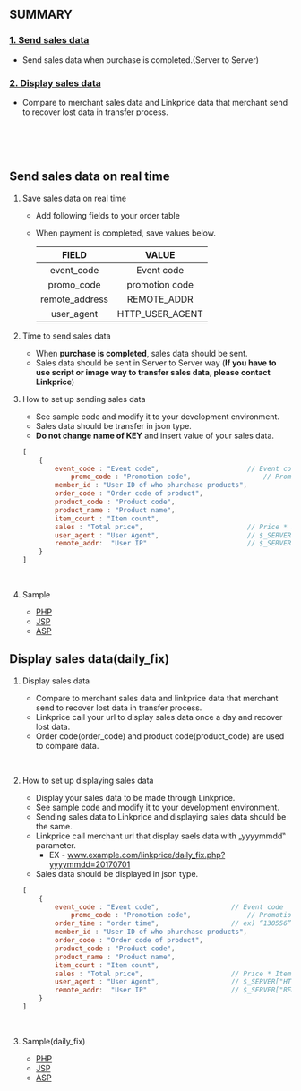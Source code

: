 ## SUMMARY

### [](#Landing-Page)

### [1. Send sales data](#send-data)

*   Send sales data when purchase is completed.(Server to Server)

### [2. Display sales data](#daily-fix)

*   Compare to merchant sales data and Linkprice data that merchant send to recover
    lost data in transfer process.

<br />
<br />
<br />

## <a name="send-data"></a>Send sales data on real time

1.  Save sales data on real time

    *   Add following fields to your order table

    *   When payment is completed, save values below.

        |     FIELD      |      VALUE      |
        | :------------: | :-------------: |
        |   event_code   |   Event code    |
        |   promo_code   | promotion code  |
        | remote_address |   REMOTE_ADDR   |
        |   user_agent   | HTTP_USER_AGENT |

2.  Time to send sales data

    *   When **purchase is completed**, sales data should be sent. 
    *   Sales data should be sent in Server to Server way (**If you have to use script or image way to transfer sales data, please contact Linkprice**)

3.  How to set up sending sales data

    *   See sample code and modify it to your development environment.
    *   Sales data should be transfer in json type.
    *   **Do not change name of KEY** and insert value of your sales data.

    ```javascript
    [
        {
    	    event_code : "Event code",                      // Event code
                promo_code : "Promotion code",                  // Promotion code
    	    member_id : "User ID of who phurchase products",	
    	    order_code : "Order code of product",			
    	    product_code : "Product code",				
    	    product_name : "Product name",				
    	    item_count : "Item count",				
    	    sales : "Total price",                          // Price * Item count
    	    user_agent : "User Agent",                      // $_SERVER["HTTP_USER_AGENT"]
    	    remote_addr:  "User IP"                         // $_SERVER["REMOTE_ADDR"]
        }
    ]
    ```

    ​


1.  Sample
    * [PHP](https://github.com/linkprice/MerchantSetup/blob/master/CPS%20-%20Promo%20code/PHP/index.php)
    * [JSP](https://github.com/linkprice/MerchantSetup/blob/master/CPS%20-%20Promo%20code/JSP/index.jsp)
    * [ASP](https://github.com/linkprice/MerchantSetup/blob/master/CPS%20-%20Promo%20code/ASP/index.asp)

## <a name="daily-fix"></a>Display sales data(daily_fix)

1.  Display sales data

    *   Compare to merchant sales data and linkprice data that merchant send to recover lost data in transfer process.
    *   Linkprice call your url to display sales data once a day and recover lost data.
    *   Order code(order_code) and product code(product_code) are used to compare data.

    ​

2.  How to set up displaying sales data

    *   Display your sales data to be made through Linkprice.
    *   See sample code and modify it to your development environment.
    *   Sending sales data to Linkprice and displaying sales data should be the same.
    *   Linkprice call merchant url that display saels data with „yyyymmdd‟ parameter.
        *   EX -  www.example.com/linkprice/daily_fix.php?yyyymmdd=20170701
    *   Sales data should be displayed in json type.

    ```javascript
    [
        {
    	    event_code : "Event code",                  // Event code
                promo_code : "Promotion code",              // Promotion code
    	    order_time : "order time",                  // ex) “130556”
    	    member_id : "User ID of who phurchase products",	
    	    order_code : "Order code of product",			
    	    product_code : "Product code",				
    	    product_name : "Product name",				
    	    item_count : "Item count",				
    	    sales : "Total price",                      // Price * Item count
    	    user_agent : "User Agent",                  // $_SERVER["HTTP_USER_AGENT"]
    	    remote_addr:  "User IP"                     // $_SERVER["REMOTE_ADDR"]
        }
    ]
    ```

    ​

3.  Sample(daily_fix)

    * [PHP](https://github.com/linkprice/MerchantSetup/blob/master/CPS%20-%20Promo%20code/PHP/daily_fix.php)
    * [JSP](https://github.com/linkprice/MerchantSetup/blob/master/CPS%20-%20Promo%20code/JSP/daily_fix.jsp)
    * [ASP](https://github.com/linkprice/MerchantSetup/blob/master/CPS%20-%20Promo%20code/ASP/daily_fix.asp)

